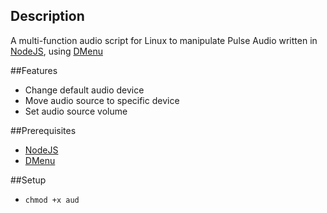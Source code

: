 ## Description
A multi-function audio script for Linux to manipulate Pulse Audio written in [NodeJS](https://wiki.archlinux.org/index.php/Node.js_), using [DMenu](https://wiki.archlinux.org/index.php/Dmenu)

##Features
* Change default audio device
* Move audio source to specific device
* Set audio source volume

##Prerequisites
* [NodeJS](https://wiki.archlinux.org/index.php/Node.js_)
* [DMenu](https://wiki.archlinux.org/index.php/Dmenu)

##Setup
* `chmod +x aud`
